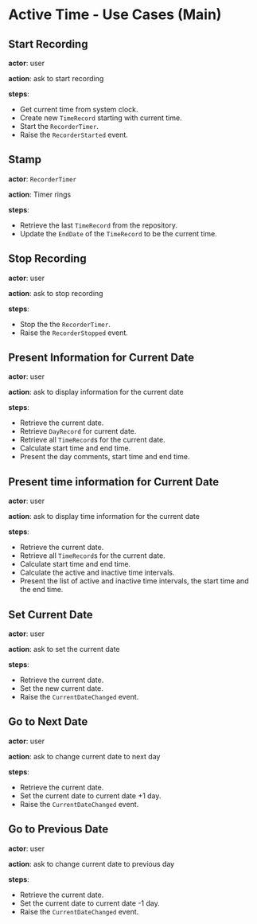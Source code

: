 # Active Time - Use Cases (Main)

## Start Recording

**actor**: user

**action**: ask to start recording

**steps**:

- Get current time from system clock.
- Create new `TimeRecord` starting with current time.
- Start the `RecorderTimer`.
- Raise the `RecorderStarted` event.

## Stamp

**actor**: `RecorderTimer`

**action**: Timer rings

**steps**:

- Retrieve the last `TimeRecord` from the repository.
- Update the `EndDate` of the `TimeRecord` to be the current time.

## Stop Recording

**actor**: user

**action**: ask to stop recording

**steps**:

- Stop the the `RecorderTimer`.
- Raise the `RecorderStopped` event.

## Present Information for Current Date 

**actor**: user

**action**: ask to display information for the current date

**steps**:

- Retrieve the current date.
- Retrieve `DayRecord` for current date.
- Retrieve all `TimeRecord`s for the current date.
- Calculate start time and end time.
- Present the day comments, start time and end time.

## Present time information for Current Date 

**actor**: user

**action**: ask to display time information for the current date

**steps**:

- Retrieve the current date.
- Retrieve all `TimeRecord`s for the current date.
- Calculate start time and end time.
- Calculate the active and inactive time intervals.
- Present the list of active and inactive time intervals, the start time and the end time.

## Set Current Date

**actor**: user

**action**: ask to set the current date

**steps**:

- Retrieve the current date.
- Set the new current date.
- Raise the `CurrentDateChanged` event.

## Go to Next Date

**actor**: user

**action**: ask to change current date to next day

**steps**:

- Retrieve the current date.
- Set the current date to current date +1 day.
- Raise the `CurrentDateChanged` event.

## Go to Previous Date

**actor**: user

**action**: ask to change current date to previous day

**steps**:

- Retrieve the current date.
- Set the current date to current date -1 day.
- Raise the `CurrentDateChanged` event.

